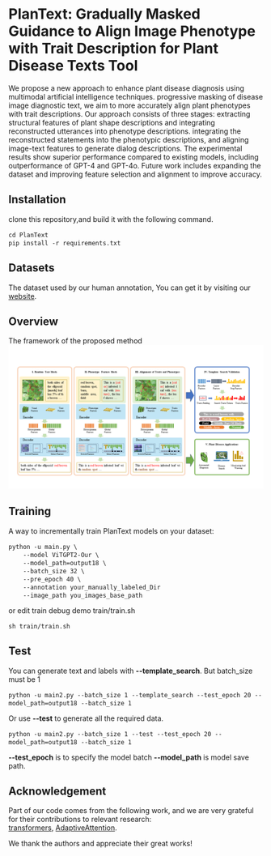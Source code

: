 # PlanText: Gradually Masked Guidance to Align Image Phenotype with Trait Description for Plant Disease Texts Tool

We propose a new approach to enhance plant disease diagnosis using multimodal artificial intelligence techniques.
progressive masking of disease image diagnostic text, we aim to more accurately align plant phenotypes with trait
descriptions.
Our approach consists of three stages: extracting structural features of plant shape descriptions and integrating
reconstructed utterances into phenotype descriptions.
integrating the reconstructed statements into the phenotypic descriptions, and aligning image-text features to generate
dialog descriptions. The experimental results show superior performance compared to existing models, including
outperformance of GPT-4 and GPT-4o. Future work includes expanding the dataset and improving feature selection and
alignment to improve accuracy.

## Installation

clone this repository,and build it with the following command.

```shell
cd PlanText
pip install -r requirements.txt
```

## Datasets

The dataset used by our human annotation, You can get it by visiting our [website](https://plantext.samlab.cn/about.html).

## Overview

The framework of the proposed method
![](images/figure3.png)

## Training

A way to incrementally train PlanText models on your dataset:

```
python -u main.py \
    --model ViTGPT2-Our \
    --model_path=output18 \
    --batch_size 32 \
    --pre_epoch 40 \
    --annotation your_manually_labeled_Dir
    --image_path you_images_base_path
```
or edit train debug demo train/train.sh
```shell
sh train/train.sh
```

## Test

You can generate text and labels with **--template_search**. But batch_size must be 1
```
python -u main2.py --batch_size 1 --template_search --test_epoch 20 --model_path=output18 --batch_size 1
```
Or use **--test** to generate all the required data.
```
python -u main2.py --batch_size 1 --test --test_epoch 20 --model_path=output18 --batch_size 1
```
**--test_epoch** is to specify the model batch
**--model_path** is model save path.



## Acknowledgement

Part of our code comes from the following work, and we are very grateful for their contributions to relevant research:  
[transformers](https://github.com/huggingface/transformers),
[AdaptiveAttention](https://github.com/jiasenlu/AdaptiveAttention).

We thank the authors and appreciate their great works!
